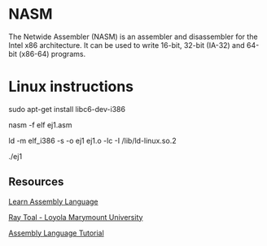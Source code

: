 # NASM

The Netwide Assembler (NASM) is an assembler and disassembler for the Intel x86 architecture. It can be used to write 16-bit, 32-bit (IA-32) and 64-bit (x86-64) programs.

# Linux instructions

sudo apt-get install libc6-dev-i386

nasm -f elf ej1.asm

ld -m elf_i386 -s -o ej1 ej1.o -lc -I /lib/ld-linux.so.2

./ej1

## Resources

[Learn Assembly Language](https://asmtutor.com/)

[Ray Toal - Loyola Marymount University](https://cs.lmu.edu/~ray/notes/nasmtutorial/)

[Assembly Language Tutorial](http://www.pravaraengg.org.in/Download/MA/assembly_tutorial.pdf)
